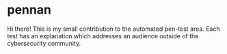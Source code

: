 # pennan
Hi there!
This is my small contribution to the automated pen-test area.
Each test has an explanation which addresses an audience outside of the cybersecurity community.  
